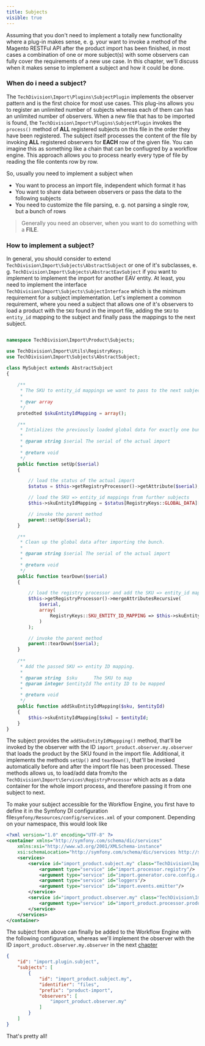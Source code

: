```yaml
---
title: Subjects
visible: true
---
```


Assuming that you don't need to implement a totally new functionality where a plug-in makes sense, e. g. your want to invoke a method of the Magento RESTFul API after the product import has been finished, in most cases a combination of one or more subject(s) with some observers can fully cover the requirements of a new use case. In this chapter, we'll discuss when it makes sense to implement a subject and how it could be done.

### When do i need a subject?

The `TechDivision\Import\Plugins\SubjectPlugin` implements the observer pattern and is the first choice for most use cases. This plug-ins allows you to register an unlimited number of subjects whereas each of them can has an unlimited number of observers. When a new file that has to be imported is found, the `TechDivision\Import\Plugins\SubjectPlugin` invokes the `process()` method of **ALL** registered subjects on this file in the order they have been registered. The subject itself processes the content of the file by invoking **ALL** registered observers for **EACH** row of the given file. You can imagine this as something like a chain that can be confiugred by a workflow engine. This approach allows you to process nearly every type of file by reading the file contents row by row.

So, usually you need to implement a subject when

* You want to process an import file, independent which format it has
* You want to share data between observers or pass the data to the following subjects
* You need to customize the file parsing, e. g. not parsing a single row, but a bunch of rows

> Generally you need an observer, when you want to do something with a **FILE**.

### How to implement a subject?

In general, you should consider to extend `TechDivision\Import\Subjects\AbstractSubject` or one of it's subclasses, e. g. `TechDivision\Import\Subjects\AbstractEavSubject` if you want to implement to implement the import for another EAV entity. At least, you need to implement the interface `TechDivision\Import\Subjects\SubjectInterface` which is the minimum requirement for a subject implementation. Let's implement a common requirement, where you need a subject that allows one of it's observers to load a product with the `SKU` found in the import file, adding the `SKU` to `entity_id` mapping to the subject and finally pass the mappings to the next subject.

```php

namespace TechDivision\Import\Product\Subjects;

use TechDivision\Import\Utils\RegistryKeys;
use TechDivision\Import\Subjects\AbstractSubject;

class MySubject extends AbstractSubject
{
    
    /**
     * The SKU to entity_id mappings we want to pass to the next subject.
     * 
     * @var array
     */
    protedted $skuEntityIdMapping = array();

    /**
     * Intializes the previously loaded global data for exactly one bunch.
     *
     * @param string $serial The serial of the actual import
     *
     * @return void
     */
    public function setUp($serial)
    {

        // load the status of the actual import
        $status = $this->getRegistryProcessor()->getAttribute($serial);

        // load the SKU => entity_id mappings from further subjects
        $this->skuEntityIdMapping = $status[RegistryKeys::GLOBAL_DATA][RegistryKeys::SKU_ENTITY_ID_MAPPING];

        // invoke the parent method
        parent::setUp($serial);
    }

    /**
     * Clean up the global data after importing the bunch.
     *
     * @param string $serial The serial of the actual import
     *
     * @return void
     */
    public function tearDown($serial)
    {

        // load the registry processor and add the SKU => entity_id mappings
        $this->getRegistryProcessor()->mergeAttributesRecursive(
            $serial,
            array(
                RegistryKeys::SKU_ENTITY_ID_MAPPING => $this->skuEntityIdMapping
            )
        );

        // invoke the parent method
        parent::tearDown($serial);
    }
    
    /**
     * Add the passed SKU => entity ID mapping.
     *
     * @param string  $sku      The SKU to map
     * @param integer $entityId The entity ID to be mapped
     *
     * @return void
     */
    public function addSkuEntityIdMapping($sku, $entityId)
    {
        $this->skuEntityIdMapping[$sku] = $entityId;
    }
}
```

The subject provides the `addSkuEntityIdMappping()` method, that'll be invoked by the observer with the ID `import_product.observer.my.observer` that loads the product by the SKU found in the import file. Additional, it implements the methods `setUp()` and `tearDown()`, that'll be invoked automatically before and after the import file has been processed. These methods allows us, to load/add data from/to the `TechDivision\Import\Services\RegistryProcessor` which acts as a data container for the whole import process, and therefore passing it from one subject to next.

To make your subject accessible for the Workflow Engine, you first have to define it in the Symfony DI configuration file`symfony/Resources/config/services.xml` of your component. Depending on your namespace, this would look like

```xml
<?xml version="1.0" encoding="UTF-8" ?>
<container xmlns="http://symfony.com/schema/dic/services"
    xmlns:xsi="http://www.w3.org/2001/XMLSchema-instance"
    xsi:schemaLocation="http://symfony.com/schema/dic/services http://symfony.com/schema/dic/services/services-1.0.xsd">
    <services>
        <service id="import_product.subject.my" class="TechDivision\Import\Product\Subjects\MySubject" shared="false">
            <argument type="service" id="import.processor.registry"/>
            <argument type="service" id="import.generator.core.config.data.uid"/>
            <argument type="service" id="loggers"/>
            <argument type="service" id="import.events.emitter"/>
        </service>
        <service id="import_product.observer.my" class="TechDivision\Import\Product\Observers\MyObserver">
            <argument type="service" id="import_product.processor.product.bunch"/>
        </service>
    </services>
</container>
```

The subject from above can finally be added to the Workflow Engine with the following configuration, whereas we'll implement the observer with the ID `import_product.observer.my.observer` in the next [chapter](#observers) 

```json
{
  	"id": "import.plugin.subject",
  	"subjects": [
    	{
      		"id": "import_product.subject.my",
      		"identifier": "files",
      		"prefix": "product-import",
      		"observers": [
        		"import_product.observer.my"
      		]
    	}
  	]
}
```

That's pretty all!